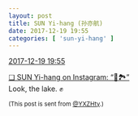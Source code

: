 ```yaml
---
layout: post
title: SUN Yi-hang (孙亦航)
date: 2017-12-19 19:55
categories: [ 'sun-yi-hang' ]
---
```


<div class="weibo-info">
  <a href="https://weibo.com/2565158051/FAoZrAj6q">2017-12-19 19:55</a>
</div>

[❏ SUN Yi-hang on Instagram: “👀🏞”](https://www.instagram.com/p/Bc4gH6CjkBW/)  
Look, the lake. :fist:

<!-- more -->

<small>(This post is sent from [@YXZHty](http://weibo.com/2565158051).)</small>
